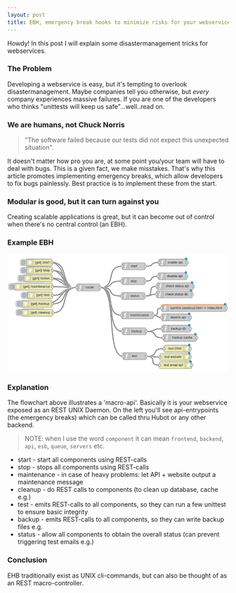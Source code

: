 ```yaml
---
layout: post
title: EBH, emergency break hooks to minimize risks for your webservice
---
```


<div class="message">
  Howdy! In this post I will explain some disastermanagement tricks for webservices.
</div>

### The Problem

Developing a webservice is easy, but it's tempting to overlook disastermanagement.
Maybe companies tell you otherwise, but *every* company experiences massive failures.
If you are one of the developers who thinks "unittests will keep us safe"...well..read on.

### We are humans, not Chuck Norris

> "The software failed because our tests did not expect this unexpected situation".

It doesn't matter how pro you are, at some point you/your team will have to deal with bugs.
This is a given fact, we make misstakes.
That's why this article promotes implementing emergency breaks, which allow developers to fix bugs
painlessly.
Best practice is to implement these from the start.

### Modular is good, but it can turn against you

Creating scalable applications is great, but it can become out of control when there's no
 central control (an EBH).

### Example EBH

<img src="/public/img/EHB.png"/>

### Explanation

The flowchart above illustrates a 'macro-api'.
Basically it is your webservice exposed as an REST UNIX Daemon.
On the left you'll see api-entrypoints (the emergency breaks) which can be called thru Hubot or any other backend.

> NOTE: when I use the word `component` it can mean `frontend`, `backend`, `api`, `esb`, `queue`, `servers` etc.

* start - start all components using REST-calls
* stop - stops all components using REST-calls
* maintenance - in case of heavy problems: let API + website output a maintenance message
* cleanup - do REST calls to components (to clean up database, cache e.g.)
* test - emits REST-calls to all components, so they can run a few  unittest to ensure basic integrity
* backup - emits REST-calls to all components, so they can write backup files e.g.
* status - allow all components to obtain the overall status (can prevent triggering test emails e.g.)

### Conclusion

EHB traditionally exist as UNIX cli-commands, but can also be thought of as an REST macro-controller.
